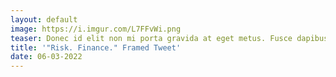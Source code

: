 ```yaml
---
layout: default
image: https://i.imgur.com/L7FFvWi.png
teaser: Donec id elit non mi porta gravida at eget metus. Fusce dapibus, tellus ac cursus commodo, tortor mauris condimentum nibh, ut fermentum massa justo sit amet risus. Etiam porta sem malesuada magna mollis euismod. Donec sed odio dui.
title: '"Risk. Finance." Framed Tweet'
date: 06-03-2022
---
```







